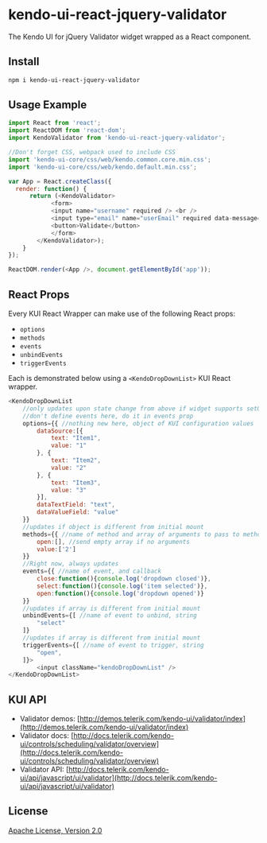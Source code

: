 # kendo-ui-react-jquery-validator

The Kendo UI for jQuery Validator widget wrapped as a React component.

## Install

```bash
npm i kendo-ui-react-jquery-validator
```

## Usage Example

```javascript
import React from 'react';
import ReactDOM from 'react-dom';
import KendoValidator from 'kendo-ui-react-jquery-validator';

//Don't forget CSS, webpack used to include CSS
import 'kendo-ui-core/css/web/kendo.common.core.min.css';
import 'kendo-ui-core/css/web/kendo.default.min.css';

var App = React.createClass({
  render: function() {
	  return (<KendoValidator>
			<form>
			<input name="username" required /> <br />
			<input type="email" name="userEmail" required data-message="My custom email message" /> <br />
			<button>Validate</button>
			</form>
		</KendoValidator>);
	}
});

ReactDOM.render(<App />, document.getElementById('app'));
```

## React Props

Every KUI React Wrapper can make use of the following React props:

* `options`
* `methods`
* `events`
* `unbindEvents`
* `triggerEvents`

Each is demonstrated below using a `<KendoDropDownList>` KUI React wrapper.

```javascript
<KendoDropDownList
	//only updates upon state change from above if widget supports setOptions()
	//don't define events here, do it in events prop
	options={{ //nothing new here, object of KUI configuration values
		dataSource:[{
			text: "Item1",
			value: "1"
		}, {
			text: "Item2",
			value: "2"
		}, {
			text: "Item3",
			value: "3"
		}],
		dataTextField: "text",
		dataValueField: "value"
	}}
	//updates if object is different from initial mount
	methods={{ //name of method and array of arguments to pass to method
		open:[], //send empty array if no arguments
		value:['2']
	}}
	//Right now, always updates
	events={{ //name of event, and callback
		close:function(){console.log('dropdown closed')},
		select:function(){console.log('item selected')},
		open:function(){console.log('dropdown opened')}
	}}
	//updates if array is different from initial mount
	unbindEvents={[ //name of event to unbind, string
		"select"
	]}
	//updates if array is different from initial mount
	triggerEvents={[ //name of event to trigger, string
		"open",
	]}>
		<input className="kendoDropDownList" />
</KendoDropDownList>
```

## KUI API

* Validator demos: [http://demos.telerik.com/kendo-ui/validator/index](http://demos.telerik.com/kendo-ui/validator/index)
* Validator docs: [http://docs.telerik.com/kendo-ui/controls/scheduling/validator/overview](http://docs.telerik.com/kendo-ui/controls/scheduling/validator/overview)
* Validator API: [http://docs.telerik.com/kendo-ui/api/javascript/ui/validator](http://docs.telerik.com/kendo-ui/api/javascript/ui/validator)

## License

[Apache License, Version 2.0](http://www.apache.org/licenses/LICENSE-2.0)
